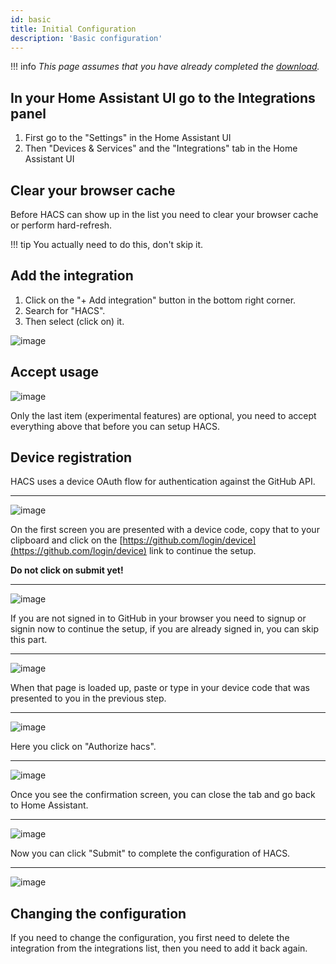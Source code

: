 ```yaml
---
id: basic
title: Initial Configuration
description: 'Basic configuration'
---
```


!!! info
    _This page assumes that you have already completed the [download](/docs/use/download/prerequisites.md)._


## In your Home Assistant UI go to the Integrations panel

1. First go to the "Settings" in the Home Assistant UI
1. Then "Devices & Services" and the "Integrations" tab in the Home Assistant UI

## Clear your browser cache

Before HACS can show up in the list you need to clear your browser cache or perform hard-refresh.

!!! tip
    You actually need to do this, don't skip it.

## Add the integration

1. Click on the "+ Add integration" button in the bottom right corner.
1. Search for "HACS".
1. Then select (click on) it.

![image](/assets/images/config_flow/conf3.png)

## Accept usage

![image](/assets/images/config_flow/part1.png)

Only the last item (experimental features) are optional, you need to accept everything above that before you can setup HACS.

## Device registration

HACS uses a device OAuth flow for authentication against the GitHub API.

---

![image](/assets/images/config_flow/part2.png)

On the first screen you are presented with a device code, copy that to your clipboard and click on the [https://github.com/login/device](https://github.com/login/device) link to continue the setup.

**Do not click on submit yet!**

---

![image](/assets/images/config_flow/no_account.png)

If you are not signed in to GitHub in your browser you need to signup or signin now to continue the setup, if you are already signed in, you can skip this part.

---

![image](/assets/images/config_flow/part3.png)

When that page is loaded up, paste or type in your device code that was presented to you in the previous step.

---

![image](/assets/images/config_flow/part4.png)

Here you click on "Authorize hacs".

---

![image](/assets/images/config_flow/part5.png)

Once you see the confirmation screen, you can close the tab and go back to Home Assistant.

---

![image](/assets/images/config_flow/part2.png)

Now you can click "Submit" to complete the configuration of HACS.

---

![image](/assets/images/config_flow/conf5.png)

## Changing the configuration

If you need to change the configuration, you first need to delete the integration from the integrations list, then you need to add it back again.
